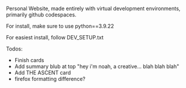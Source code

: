 Personal Website, made entirely with virtual development environments, primarily github codespaces.

For install, make sure to use python==3.9.22

For easiest install, follow DEV_SETUP.txt

Todos:
- Finish cards
- Add summary blub at top "hey i'm noah, a creative... blah blah blah"
- Add THE ASCENT card
- firefox formatting difference?